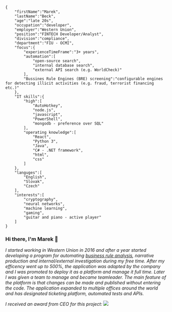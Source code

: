 ```
{
    "firstName":"Marek",
    "lastName":"Beck",
    "age":"late 20s",
    "occupation":"developer",
    "employer":"Western Union",
    "position":"FINTECH Developer/Analyst",
    "division":"compliance",
    "department":"FIU - OCMI",
    "focus":{
        "experienceTimeFrame":"3+ years",
        "automation":[
            "open-source search",
            "internal database search",
            "external API search (e.g. WorldCheck)"
        ],
        "Bussines Rule Engines (BRE) screening":"configurable engines for detecting illicit activities (e.g. fraud, terrorist financing etc.)"
    },
    "IT skills":{
        "high":[
            "AutoHotkey",
            "node.js",
            "javascript",
            "PowerShell",
            "mongodb - preference over SQL"
        ],
        "operating knowledge":[
            "React",
            "Python 3",
            "Java",
            "C# - .NET framework",
            "html",
            "css"
        ]
    },
    "languges":[
        "English",
        "Slovak",
        "Czech"
    ],
    "interests":[
        "cryptography",
        "neural networks",
        "machine learning",
        "gaming",
        "guitar and piano - active player"
    ]
}
```
### Hi there, I'm Marek 👋

*I started working in Western Union in 2016 and after a year started developing a program for automating [business rule analysis](https://www.progress.com/faqs/corticon-faqs/what-is-a-business-rules-engine), narrative production and internal/external investigation during my free time. After my efficency went up to 500%, the application was adapted by the company and I was promoted to deploy it as a platform and manage it full time. Later I was given a team to manage and became teamleader. The main feature of the platform is that changes can be made and published without entering the code. The application expanded to multiple offices around the world and has designated ticketing platform, automated tests and APIs.*

*I received an award from CEO for this project:*
![](https://github.com/WANI0N/WANI0N/raw/main/attachments/award.JPG)
